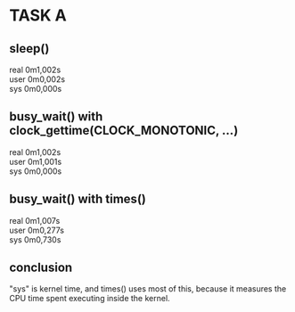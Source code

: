 TASK A
====

## sleep()
real	0m1,002s  
user	0m0,002s  
sys	    0m0,000s  

## busy_wait() with clock_gettime(CLOCK_MONOTONIC, ...)
real	0m1,002s  
user	0m1,001s  
sys	    0m0,000s  

## busy_wait() with times()
real	0m1,007s  
user	0m0,277s  
sys	    0m0,730s  

## conclusion
"sys" is kernel time, and times() uses most of this, because it measures the CPU time spent executing inside the kernel.